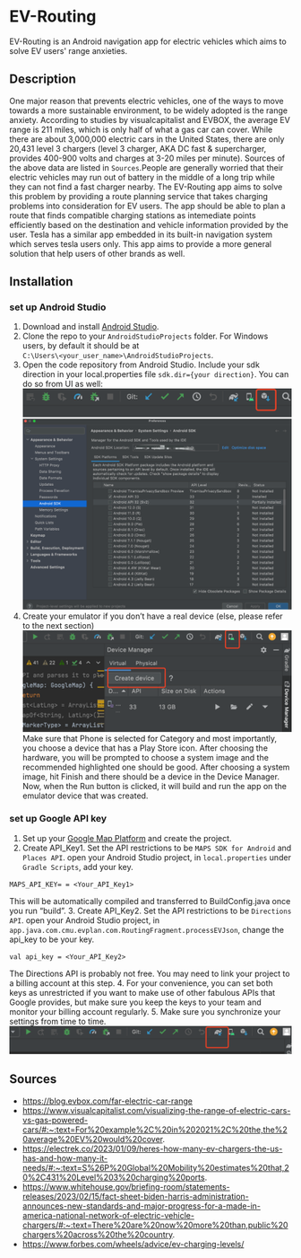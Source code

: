 # EV-Routing
EV-Routing is an Android navigation app for electric vehicles which aims to solve EV users' range anxieties.
## Description
One major reason that prevents electric vehicles, one of the ways to move towards a more sustainable environment, to be widely adopted is the range anxiety. According to studies by visualcapitalist and EVBOX, the average EV range is 211 miles, which is only half of what a gas car can cover. While there are about 3,000,000 electric cars in the United States, there are only 20,431 level 3 chargers (level 3 charger, AKA DC fast & supercharger, provides 400-900 volts and charges at 3-20 miles per minute). Sources of the above data are listed in `Sources`.People are generally worried that their electric vehicles may run out of battery in the middle of a long trip while they can not find a fast charger nearby. The EV-Routing app aims to solve this problem by providing a route planning service that takes charging problems into consideration for EV users. The app should be able to plan a route that finds compatible charging stations as intemediate points efficiently based on the destination and vehicle information provided by the user. Tesla has a similar app embedded in its built-in navigation system which serves tesla users only. This app aims to provide a more general solution that help users of other brands as well.
## Installation
### set up Android Studio
1. Download and install [Android Studio](https://developer.android.com/studio).
2. Clone the repo to your `AndroidStudioProjects` folder. For Windows users, by default it should be at \
`C:\Users\<your_user_name>\AndroidStudioProjects`.
3. Open the code repository from Android Studio. Include your sdk direction in your local.properties file `sdk.dir={your direction}`.
You can do so from UI as well:
![alt text](https://github.com/cyanling2/EV-Routing/blob/main/images/image3.png)
![alt text](https://github.com/cyanling2/EV-Routing/blob/main/images/image7.png)
4. Create your emulator if you don’t have a real device (else, please refer to the next section)
![alt text](https://github.com/cyanling2/EV-Routing/blob/main/images/image1.png)
Make sure that Phone is selected for Category and most importantly, you choose a device that has a Play Store icon. After choosing the hardware, you will be prompted to choose a system image and the recommended highlighted one should be good. After choosing a system image, hit Finish and there should be a device in the Device Manager. Now, when the Run button is clicked, it will build and run the app on the emulator device that was created.
### set up Google API key
1. Set up your [Google Map Platform](https://developers.google.com/maps) and create the project.
2. Create API_Key1. Set the API restrictions to be `MAPS SDK for Android` and `Places API`. open your Android Studio project, in `local.properties` under `Gradle Scripts`, add your key.
```
MAPS_API_KEY= = <Your_API_Key1>
```
This will be automatically compiled and transferred to BuildConfig.java once you run “build”.
3. Create API_Key2. Set the API restrictions to be `Directions API`. open your Android Studio project, in `app.java.com.cmu.evplan.com.RoutingFragment.processEVJson`, change the api_key to be your key.
```
val api_key = <Your_API_Key2>
```
The Directions API is probably not free. You may need to link your project to a billing account at this step.
4. For your convenience, you can set both keys as unrestricted if you want to make use of other fabulous APIs that Google provides, but make sure you keep the keys to your team and monitor your billing account regularly.
5. Make sure you synchronize your settings from time to time.
![alt text](https://github.com/cyanling2/EV-Routing/blob/main/images/image4.png)

## Sources
* https://blog.evbox.com/far-electric-car-range
* https://www.visualcapitalist.com/visualizing-the-range-of-electric-cars-vs-gas-powered-cars/#:~:text=For%20example%2C%20in%202021%2C%20the,the%20average%20EV%20would%20cover.
* https://electrek.co/2023/01/09/heres-how-many-ev-chargers-the-us-has-and-how-many-it-needs/#:~:text=S%26P%20Global%20Mobility%20estimates%20that,20%2C431%20Level%203%20charging%20ports.
* https://www.whitehouse.gov/briefing-room/statements-releases/2023/02/15/fact-sheet-biden-harris-administration-announces-new-standards-and-major-progress-for-a-made-in-america-national-network-of-electric-vehicle-chargers/#:~:text=There%20are%20now%20more%20than,public%20chargers%20across%20the%20country.
* https://www.forbes.com/wheels/advice/ev-charging-levels/
